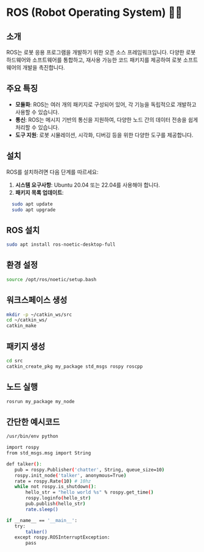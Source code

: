 # ROS (Robot Operating System) 🦾🤖

## 소개

ROS는 로봇 응용 프로그램을 개발하기 위한 오픈 소스 프레임워크입니다. 다양한 로봇 하드웨어와 소프트웨어를 통합하고, 재사용 가능한 코드 패키지를 제공하여 로봇 소프트웨어의 개발을 촉진합니다.

## 주요 특징

- **모듈화**: ROS는 여러 개의 패키지로 구성되어 있어, 각 기능을 독립적으로 개발하고 사용할 수 있습니다.
- **통신**: ROS는 메시지 기반의 통신을 지원하여, 다양한 노드 간의 데이터 전송을 쉽게 처리할 수 있습니다.
- **도구 지원**: 로봇 시뮬레이션, 시각화, 디버깅 등을 위한 다양한 도구를 제공합니다.

## 설치

ROS를 설치하려면 다음 단계를 따르세요:

1. **시스템 요구사항**: Ubuntu 20.04 또는 22.04를 사용해야 합니다.
2. **패키지 목록 업데이트**:
 ```bash
   sudo apt update
   sudo apt upgrade
 ```

## ROS 설치
 ```bash
 sudo apt install ros-noetic-desktop-full

 ```

## 환경 설정
 ```bash
 source /opt/ros/noetic/setup.bash
 ```

## 워크스페이스 생성
 ```bash
 mkdir -p ~/catkin_ws/src
 cd ~/catkin_ws/
 catkin_make

 ```
## 패키지 생성
 ```bash
 cd src
 catkin_create_pkg my_package std_msgs rospy roscpp

 ```

## 노드 실행
 ```bash
 rosrun my_package my_node
 ```

## 간단한 예시코드
 ```bash
 /usr/bin/env python
 ```
 ``` bash
 import rospy
 from std_msgs.msg import String

def talker():
    pub = rospy.Publisher('chatter', String, queue_size=10)
    rospy.init_node('talker', anonymous=True)
    rate = rospy.Rate(10) # 10hz
    while not rospy.is_shutdown():
        hello_str = "hello world %s" % rospy.get_time()
        rospy.loginfo(hello_str)
        pub.publish(hello_str)
        rate.sleep()

if __name__ == '__main__':
    try:
        talker()
    except rospy.ROSInterruptException:
        pass

 ``` 
